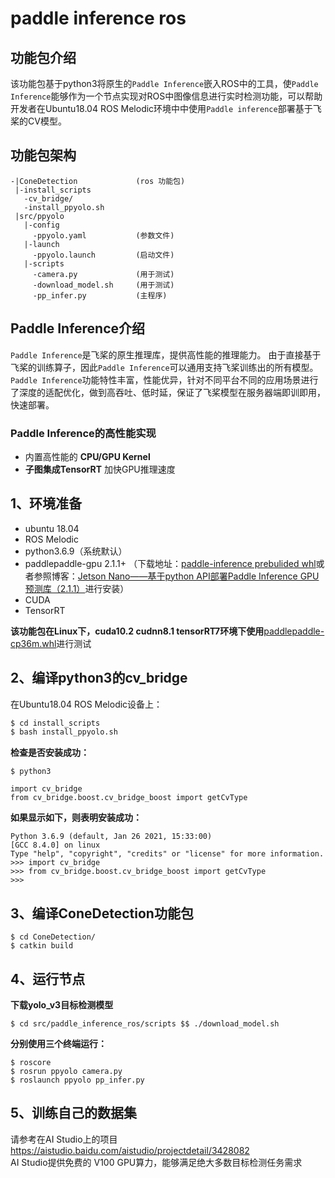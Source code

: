 # paddle inference ros
## **功能包介绍**
该功能包基于python3将原生的`Paddle Inference`嵌入ROS中的工具，使`Paddle Inference`能够作为一个节点实现对ROS中图像信息进行实时检测功能，可以帮助开发者在Ubuntu18.04 ROS Melodic环境中中使用`Paddle inference`部署基于飞桨的CV模型。

## **功能包架构**
```
-|ConeDetection				(ros 功能包)
 |-install_scripts
   -cv_bridge/
   -install_ppyolo.sh
 |src/ppyolo
   |-config
     -ppyolo.yaml			(参数文件)
   |-launch
     -ppyolo.launch			(启动文件)
   |-scripts
     -camera.py				(用于测试)
     -download_model.sh		(用于测试)
     -pp_infer.py			(主程序)
```



## **Paddle Inference介绍**
`Paddle Inference`是飞桨的原生推理库，提供高性能的推理能力。
由于直接基于飞桨的训练算子，因此`Paddle Inference`可以通用支持飞桨训练出的所有模型。
`Paddle Inference`功能特性丰富，性能优异，针对不同平台不同的应用场景进行了深度的适配优化，做到高吞吐、低时延，保证了飞桨模型在服务器端即训即用，快速部署。

### **Paddle Inference的高性能实现**
- 内置高性能的 **CPU/GPU Kernel**
- **子图集成TensorRT** 加快GPU推理速度

## **1、环境准备**
- ubuntu 18.04
- ROS Melodic
- python3.6.9（系统默认）
- paddlepaddle-gpu 2.1.1+ （下载地址：[paddle-inference prebulided whl](https://www.paddlepaddle.org.cn/documentation/docs/zh/guides/09_hardware_support/hardware_info_cn.html#paddle-inference)或者参照博客：[Jetson Nano——基于python API部署Paddle Inference GPU预测库（2.1.1）](https://blog.csdn.net/qq_45779334/article/details/118611953)进行安装）
- CUDA
- TensorRT

**该功能包在Linux下，cuda10.2 cudnn8.1 tensorRT7环境下使用**[paddlepaddle-cp36m.whl](https://paddle-inference-lib.bj.bcebos.com/2.2.2/python/Linux/GPU/x86-64_gcc8.2_avx_mkl_cuda10.2_cudnn8.1.1_trt7.2.3.4/paddlepaddle_gpu-2.2.2-cp36-cp36m-linux_x86_64.whl)进行测试

## **2、编译python3的cv_bridge**
在Ubuntu18.04 ROS Melodic设备上：
```bash
$ cd install_scripts
$ bash install_ppyolo.sh
```
**检查是否安装成功：**
```
$ python3
```
```
import cv_bridge
from cv_bridge.boost.cv_bridge_boost import getCvType
```
**如果显示如下，则表明安装成功：**

```
Python 3.6.9 (default, Jan 26 2021, 15:33:00) 
[GCC 8.4.0] on linux
Type "help", "copyright", "credits" or "license" for more information.
>>> import cv_bridge
>>> from cv_bridge.boost.cv_bridge_boost import getCvType
>>> 
```

## **3、编译ConeDetection功能包**
```
$ cd ConeDetection/
$ catkin build
```

## **4、运行节点**
**下载yolo_v3目标检测模型**

```
$ cd src/paddle_inference_ros/scripts $$ ./download_model.sh
```
**分别使用三个终端运行：**

```
$ roscore
$ rosrun ppyolo camera.py
$ roslaunch ppyolo pp_infer.py
```

## **5、训练自己的数据集**
请参考在AI Studio上的项目 https://aistudio.baidu.com/aistudio/projectdetail/3428082  
AI Studio提供免费的 V100 GPU算力，能够满足绝大多数目标检测任务需求